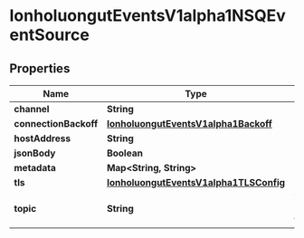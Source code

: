 

# IonholuongutEventsV1alpha1NSQEventSource


## Properties

Name | Type | Description | Notes
------------ | ------------- | ------------- | -------------
**channel** | **String** |  |  [optional]
**connectionBackoff** | [**IonholuongutEventsV1alpha1Backoff**](IonholuongutEventsV1alpha1Backoff.md) |  |  [optional]
**hostAddress** | **String** |  |  [optional]
**jsonBody** | **Boolean** |  |  [optional]
**metadata** | **Map&lt;String, String&gt;** |  |  [optional]
**tls** | [**IonholuongutEventsV1alpha1TLSConfig**](IonholuongutEventsV1alpha1TLSConfig.md) |  |  [optional]
**topic** | **String** | Topic to subscribe to. |  [optional]



